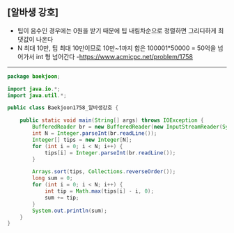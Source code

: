 ## [알바생 강호]

- 팁이 음수인 경우에는 0원을 받기 때문에 팁 내림차순으로 정렬하면 그리디하게 최댓값이 나온다
- N 최대 10만, 팁 최대 10만이므로 10만~1까지 합은 100001*50000 = 50억을 넘어가서 int 형 넘어간다
-https://www.acmicpc.net/problem/1758

---

```java
package baekjoon;

import java.io.*;
import java.util.*;

public class Baekjoon1758_알바생강호 {

    public static void main(String[] args) throws IOException {
        BufferedReader br = new BufferedReader(new InputStreamReader(System.in));
        int N = Integer.parseInt(br.readLine());
        Integer[] tips = new Integer[N];
        for (int i = 0; i < N; i++) {
            tips[i] = Integer.parseInt(br.readLine());
        }

        Arrays.sort(tips, Collections.reverseOrder());
        long sum = 0;
        for (int i = 0; i < N; i++) {
            int tip = Math.max(tips[i] - i, 0);
            sum += tip;
        }
        System.out.println(sum);
    }
}

```